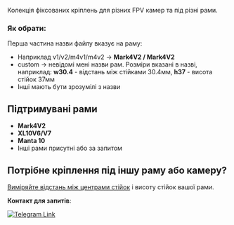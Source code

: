 Колекція фіксованих кріплень для різних FPV камер та під різні рами.

### Як обрати:
Перша частина назви файлу вказує на раму:
- Наприклад v1/v2/m4v1/m4v2 -> **Mark4V2 / Mark4V2**
- custom -> невідомі мені назви рам. Розміри вказані в назві, наприклад: **w30.4** - відстань між стійками 30.4мм, **h37** - висота стійок 37мм
- Інші мають бути зрозумілі з назви

## Підтримувані рами

- **Mark4V2**
- **XL10V6/V7** 
- **Manta 10**
- Інші рами присутні або за запитом


## Потрібне кріплення під іншу раму або камеру?

[Виміряйте відстань між центрами стійок](https://dmytr0.github.io/hole-distance/) і висоту стійок вашої рами.

**Контакт для запитів**: 

<a href="https://t.me/dimonick" target="_blank">
<img src="https://img.shields.io/badge/Telegram-2CA5E0?style=for-the-badge&logo=telegram&logoColor=white" alt="Telegram Link"/>
</a>